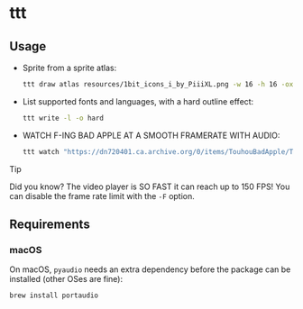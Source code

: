 # ttt

## Usage

- Sprite from a sprite atlas:

  ```bash
  ttt draw atlas resources/1bit_icons_i_by_PiiiXL.png -w 16 -h 16 -ox 8 -oy 8 -gx 8 -gy 8 -i 31
  ```

- List supported fonts and languages, with a hard outline effect:

  ```bash
  ttt write -l -o hard
  ```

- WATCH F-ING BAD APPLE AT A SMOOTH FRAMERATE WITH AUDIO:

  ```bash
  ttt watch "https://dn720401.ca.archive.org/0/items/TouhouBadApple/Touhou%20-%20Bad%20Apple.mp4" -a -m
  ```

> [!TIP]
> Did you know? The video player is SO FAST it can reach up to 150 FPS!
> You can disable the frame rate limit with the `-F` option.

## Requirements

### macOS

On macOS, `pyaudio` needs an extra dependency before the package can be installed (other OSes are fine):

```bash
brew install portaudio
```

